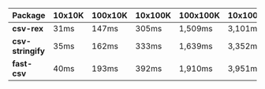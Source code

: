 | Package | 10x10K | 100x10K | 10x100K | 100x100K | 10x1000K 
|---------|---|---|---|---|---
| **csv-rex** | 31ms | 147ms | 305ms | 1,509ms | 3,101ms 
| **csv-stringify** | 35ms | 162ms | 333ms | 1,639ms | 3,352ms 
| **fast-csv** | 40ms | 193ms | 392ms | 1,910ms | 3,951ms 

